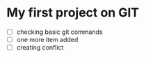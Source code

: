 # My first project on GIT
- [ ] checking basic git commands
- [ ] one more item added
- [ ] creating conflict
